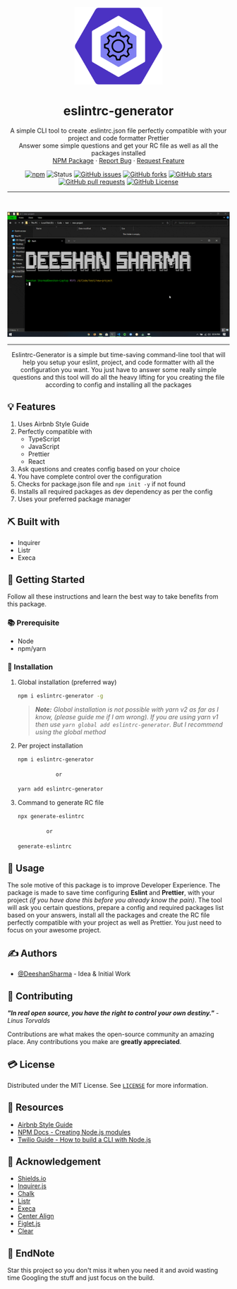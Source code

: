 <div align="center">

<img width=200px src="assets/eslintrc-generator-logo.png" alt="Project logo">

</div>

<h1 align="center">eslintrc-generator</h1>

 <p align="center">
    A simple CLI tool to create .eslintrc.json file perfectly compatible with your project and code formatter Prettier
    <br />
	Answer some simple questions and get your RC file as well as all the packages installed
    <br />
    <a href="https://www.npmjs.com/package/eslintrc-generator">NPM Package</a>
    ·
    <a href="https://github.com/DeeshanSharma/eslintrc-generator/issues">Report Bug</a>
    ·
    <a href="https://github.com/DeeshanSharma/eslintrc-generator/issues">Request Feature</a>
  </p>

<div align="center">

[![npm](https://img.shields.io/npm/v/eslintrc-generator?color=success&label=npm%20package&logo=npm&style=for-the-badge)](https://www.npmjs.com/package/eslintrc-generator)
![Status](https://img.shields.io/badge/status-active-success.svg?logo=statuspal&style=for-the-badge)
[![GitHub issues](https://img.shields.io/github/issues/DeeshanSharma/eslintrc-generator?logo=github&style=for-the-badge)](https://github.com/DeeshanSharma/eslintrc-generator/issues)
[![GitHub forks](https://img.shields.io/github/forks/DeeshanSharma/eslintrc-generator?logo=github&style=for-the-badge)](https://github.com/DeeshanSharma/eslintrc-generator/network)
[![GitHub stars](https://img.shields.io/github/stars/DeeshanSharma/eslintrc-generator?logo=github&style=for-the-badge)](https://github.com/DeeshanSharma/eslintrc-generator/stargazers)
[![GitHub pull requests](https://img.shields.io/github/issues-pr/DeeshanSharma/eslintrc-generator?logo=github&style=for-the-badge)](https://github.com/DeeshanSharma/eslintrc-generator/pulls)
[![GitHub License](https://img.shields.io/github/license/DeeshanSharma/eslintrc-generator?color=sucess&logo=gnu%20privacy%20guard&logoColor=white&style=for-the-badge)](https://github.com/DeeshanSharma/eslintrc-generator/blob/main/LICENSE)

</div>

<hr />
<br />

<div align="center">

![Project Demo Gif](assets/demo-eslintrc-generator.gif)

</div>

<hr />

<p align="center">Eslintrc-Generator is a simple but time-saving command-line tool that will help you setup your eslint, project, and code formatter with all the configuration you want. You just have to answer some really simple questions and this tool will do all the heavy lifting for you creating the file according to config and installing all the packages</p>

## 💡 Features

1. Uses Airbnb Style Guide
1. Perfectly compatible with
   - TypeScript
   - JavaScript
   - Prettier
   - React
1. Ask questions and creates config based on your choice
1. You have complete control over the configuration
1. Checks for package.json file and `npm init -y` if not found
1. Installs all required packages as dev dependency as per the config
1. Uses your preferred package manager

## ⛏️ Built with

- Inquirer
- Listr
- Execa

## 🏁 Getting Started

Follow all these instructions and learn the best way to take benefits from this package.

### 📚 Prerequisite

- Node
- npm/yarn

### 🧰 Installation

1. Global installation (preferred way)

   ```bash
   npm i eslintrc-generator -g
   ```

   > _**Note:** Global installation is not possible with yarn v2 as far as I know, (please guide me if I am wrong). If you are using yarn v1 then use `yarn global add eslintrc-generator`. But I recommend using the global method_

1. Per project installation

   ```bash
   npm i eslintrc-generator

               or

   yarn add eslintrc-generator
   ```

1. Command to generate RC file

   ```bash
   npx generate-eslintrc

            or

   generate-eslintrc
   ```

## 🎈 Usage

The sole motive of this package is to improve Developer Experience. The package is made to save time configuring **Eslint** and **Prettier**, with your project _(if you have done this before you already know the pain)_. The tool will ask you certain questions, prepare a config and required packages list based on your answers, install all the packages and create the RC file perfectly compatible with your project as well as Prettier. You just need to focus on your awesome project.

## ✍️ Authors

- [@DeeshanSharma](https://www.github.com/DeeshanSharma) - Idea & Initial Work

## 📖 Contributing

**_"In real open source, you have the right to control your own destiny."_** _- Linus Torvalds_

Contributions are what makes the open-source community an amazing place. Any contributions you make are **greatly appreciated**.

## 💳 License

Distributed under the MIT License. See [`LICENSE`](LICENCE) for more information.

## 🧬 Resources

- [Airbnb Style Guide](https://airbnb.io/javascript/)
- [NPM Docs - Creating Node.js modules](https://docs.npmjs.com/creating-node-js-modules)
- [Twilio Guide - How to build a CLI with Node.js](https://www.twilio.com/blog/how-to-build-a-cli-with-node-js)

## 🎉 Acknowledgement

- [Shields.io](https://shields.io)
- [Inquirer.js](https://github.com/SBoudrias/Inquirer.js)
- [Chalk](https://github.com/chalk/chalk)
- [Listr](https://github.com/SamVerschueren/listr)
- [Execa](https://github.com/sindresorhus/execa)
- [Center Align](https://github.com/jonschlinkert/center-align)
- [Figlet.js](https://github.com/patorjk/figlet.js)
- [Clear](https://github.com/bahamas10/node-clear)

## 👋 EndNote

Star this project so you don't miss it when you need it and avoid wasting time Googling the stuff and just focus on the build.
